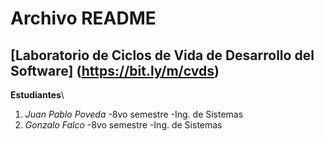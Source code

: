 # Archivo README
## [Laboratorio de Ciclos de Vida de Desarrollo del Software] (https://bit.ly/m/cvds)

**Estudiantes**\
1. *Juan Pablo Poveda*
    -8vo semestre
    -Ing. de Sistemas
2. *Gonzalo Falco*
    -8vo semestre
    -Ing. de Sistemas
